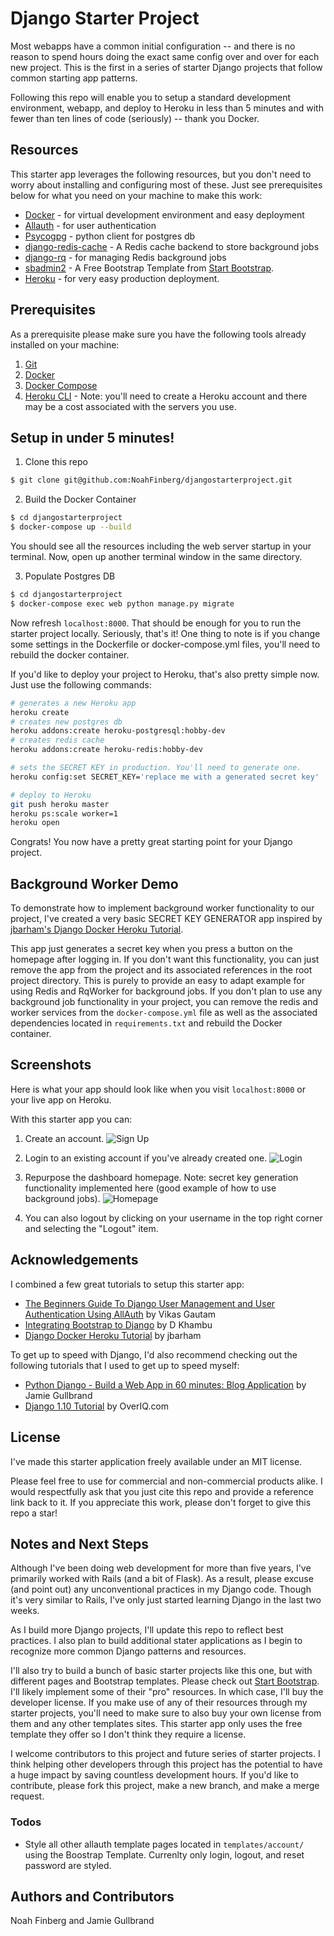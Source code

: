 # Django Starter Project

Most webapps have a common initial configuration -- and there is no reason to spend hours doing the exact same config over and over for each new project. This is the first in a series of starter Django projects that follow common starting app patterns.

Following this repo will enable you to setup a standard development environment, webapp, and deploy to Heroku in less than 5 minutes and with fewer than ten lines of code (seriously) -- thank you Docker.
## Resources
This starter app leverages the following resources, but you don't need to worry about installing and configuring most of these. Just see prerequisites below for what you need on your machine to make this work:

  - [Docker](https://www.docker.com/) - for virtual development environment and easy deployment
  - [Allauth](https://github.com/pennersr/django-allauth) - for user authentication
  - [Psycogpg](https://github.com/psycopg/psycopg2) - python client for postgres db
  - [django-redis-cache](https://github.com/sebleier/django-redis-cache#readme) - A Redis cache backend to store background jobs
  - [django-rq](https://github.com/rq/django-rq) - for managing Redis background jobs
  - [sbadmin2](https://startbootstrap.com/theme/sb-admin-2) - A Free Bootstrap Template from [Start Bootstrap](https://startbootstrap.com/).
  - [Heroku](http://www.heroku.com/) - for very easy production deployment.

## Prerequisites
As a prerequisite please make sure you have the following tools already installed on your machine:
1. [Git](https://git-scm.com/)
2. [Docker](https://docs.docker.com/get-docker/)
3. [Docker Compose](https://docs.docker.com/compose/install/)
4. [Heroku CLI](https://devcenter.heroku.com/articles/heroku-cli) - Note: you'll need to create a Heroku account and there may be a cost associated with the servers you use.

## Setup in under 5 minutes!
1. Clone this repo
```sh
$ git clone git@github.com:NoahFinberg/djangostarterproject.git
```
2. Build the Docker Container
```sh
$ cd djangostarterproject
$ docker-compose up --build
```
You should see all the resources including the web server startup in your terminal. Now, open up another terminal window in the same directory.

3. Populate Postgres DB
```sh
$ cd djangostarterproject
$ docker-compose exec web python manage.py migrate
```
Now refresh `localhost:8000`. That should be enough for you to run the starter project locally. Seriously, that's it! One thing to note is if you change some settings in the Dockerfile or docker-compose.yml files, you'll need to rebuild the docker container.

If you'd like to deploy your project to Heroku, that's also pretty simple now. Just use the following commands:
```sh
# generates a new Heroku app
heroku create 
# creates new postgres db
heroku addons:create heroku-postgresql:hobby-dev 
# creates redis cache
heroku addons:create heroku-redis:hobby-dev

# sets the SECRET KEY in production. You'll need to generate one.
heroku config:set SECRET_KEY='replace me with a generated secret key'

# deploy to Heroku
git push heroku master
heroku ps:scale worker=1
heroku open
```
Congrats! You now have a pretty great starting point for your Django project.

## Background Worker Demo
To demonstrate how to implement background worker functionality to our project, I've created a very basic SECRET KEY GENERATOR app inspired by [jbarham's Django Docker Heroku Tutorial](https://github.com/jbarham/django-docker-heroku-tutorial). 

This app just generates a secret key when you press a button on the homepage after logging in. If you don't want this functionality, you can just remove the app from the project and its associated references in the root project directory. This is purely to provide an easy to adapt example for using Redis and RqWorker for background jobs. If you don't plan to use any background job functionality in your project, you can remove the redis and worker services from the `docker-compose.yml` file as well as the associated dependencies located in `requirements.txt` and rebuild the Docker container.

## Screenshots
Here is what your app should look like when you visit `localhost:8000` or your live app on Heroku.

With this starter app you can:

1. Create an account.
![Sign Up](screenshots/signup.png)

2. Login to an existing account if you've already created one.
![Login](screenshots/login.png)

3. Repurpose the dashboard homepage. Note: secret key generation functionality implemented here (good example of how to use background jobs).
![Homepage](screenshots/homepage.png)

4. You can also logout by clicking on your username in the top right corner and selecting the "Logout" item.

## Acknowledgements
I combined a few great tutorials to setup this starter app:
- [The Beginners Guide To Django User Management and User Authentication Using AllAuth](https://medium.com/python-in-plain-english/django-allauth-user-registration-login-and-logout-features-402ad1649e76) by Vikas Gautam
- [Integrating Bootstrap to Django](https://medium.com/analytics-vidhya/integrating-bootstrap-to-django-2d84344058ff) by D Khambu
- [Django Docker Heroku Tutorial](https://github.com/jbarham/django-docker-heroku-tutorial) by jbarham

To get up to speed with Django, I'd also recommend checking out the following tutorials that I used to get up to speed myself:
- [Python Django - Build a Web App in 60 minutes: Blog Application](https://www.youtube.com/watch?v=FinjKyFEAO4&t=910s) by Jamie Gullbrand
- [Django 1.10 Tutorial](https://overiq.com/django-1-10/) by OverIQ.com

## License
I've made this starter application freely available under an MIT license. 

Please feel free to use for commercial and non-commercial products alike. I would respectfully ask that you just cite this repo and provide a reference link back to it. If you appreciate this work, please don't forget to give this repo a star!

## Notes and Next Steps
Although I've been doing web development for more than five years, I've primarily worked with Rails (and a bit of Flask). As a result, please excuse (and point out) any unconventional practices in my Django code. Though it's very similar to Rails, I've only just started learning Django in the last two weeks.

As I build more Django projects, I'll update this repo to reflect best practices. I also plan to build additional stater applications as I begin to recognize more common Django patterns and resources. 

I'll also try to build a bunch of basic starter projects like this one, but with different pages and Bootstrap templates. Please check out [Start Bootstrap](https://startbootstrap.com/). I'll likely implement some of their "pro" resources. In which case, I'll buy the developer license. If you make use of any of their resources through my starter projects, you'll need to make sure to also buy your own license from them and any other templates sites. This starter app only uses the free template they offer so I don't think they require a license.

I welcome contributors to this project and future series of starter projects. I think helping other developers through this project has the potential to have a huge impact by saving countless development hours. If you'd like to contribute, please fork this project, make a new branch, and make a merge request.

### Todos
 - Style all other allauth template pages located in `templates/account/` using the Boostrap Template. Currenlty only login, logout, and reset password are styled.

## Authors and Contributors
Noah Finberg and Jamie Gullbrand
